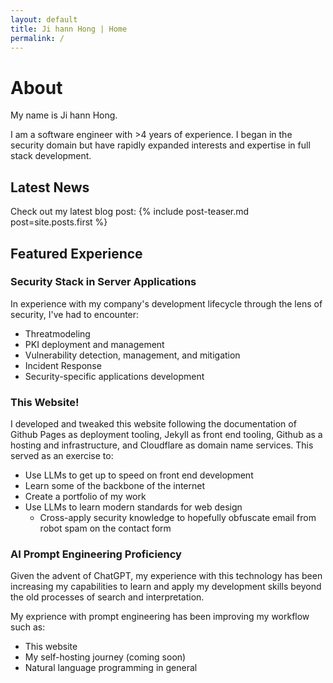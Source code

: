 ```yaml
---
layout: default
title: Ji hann Hong | Home
permalink: /
---
```


# About

My name is Ji hann Hong.

I am a software engineer with >4 years of experience. I began in the security domain but have rapidly expanded interests and expertise in full stack development.

## Latest News

Check out my latest blog post: 
{% include post-teaser.md post=site.posts.first %}


## Featured Experience

### Security Stack in Server Applications

In experience with my company's development lifecycle through the lens of security, I've had to encounter:

  - Threatmodeling
  - PKI deployment and management
  - Vulnerability detection, management, and mitigation
  - Incident Response
  - Security-specific applications development

### This Website!

I developed and tweaked this website following the documentation of Github Pages as deployment tooling, Jekyll as front end tooling,  Github as a hosting and infrastructure, and Cloudflare as domain name services. This served as an exercise to:

  - Use LLMs to get up to speed on front end development
  - Learn some of the backbone of the internet
  - Create a portfolio of my work
  - Use LLMs to learn modern standards for web design
    - Cross-apply security knowledge to hopefully obfuscate email from robot spam on the contact form

### AI Prompt Engineering Proficiency

Given the advent of ChatGPT, my experience with this technology has been increasing my capabilities to learn and apply my development skills beyond the old processes of search and interpretation.

My exprience with prompt engineering has been improving my workflow such as:

  - This website
  - My self-hosting journey (coming soon)
  - Natural language programming in general


